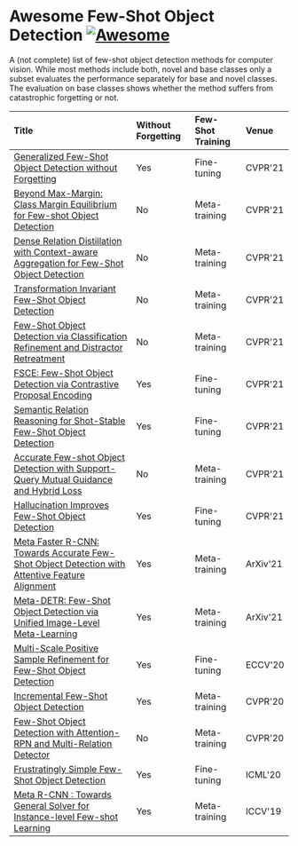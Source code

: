 # Awesome Few-Shot Object Detection [![Awesome](https://awesome.re/badge.svg)](https://awesome.re)

A (not complete) list of few-shot object detection methods for computer vision.
While most methods include both, novel and base classes only a subset evaluates the performance separately for base and novel classes. The evaluation on base classes shows whether the method suffers from catastrophic forgetting or not.

|  Title  |Without Forgetting| Few-Shot Training | Venue |
|:--------|:--------|:--------|:--------|
|[Generalized Few-Shot Object Detection without Forgetting](https://openaccess.thecvf.com/content/CVPR2021/papers/Fan_Generalized_Few-Shot_Object_Detection_Without_Forgetting_CVPR_2021_paper.pdf)|Yes|Fine-tuning|CVPR'21|
|[Beyond Max-Margin: Class Margin Equilibrium for Few-shot Object Detection](https://openaccess.thecvf.com/content/CVPR2021/papers/Li_Beyond_Max-Margin_Class_Margin_Equilibrium_for_Few-Shot_Object_Detection_CVPR_2021_paper.pdf)|No|Meta-training|CVPR'21|
|[Dense Relation Distillation with Context-aware Aggregation for Few-Shot Object Detection](https://openaccess.thecvf.com/content/CVPR2021/papers/Hu_Dense_Relation_Distillation_With_Context-Aware_Aggregation_for_Few-Shot_Object_Detection_CVPR_2021_paper.pdf)|No|Meta-training|CVPR'21|
|[Transformation Invariant Few-Shot Object Detection](https://openaccess.thecvf.com/content/CVPR2021/papers/Li_Transformation_Invariant_Few-Shot_Object_Detection_CVPR_2021_paper.pdf)|No|Meta-training|CVPR'21|
|[Few-Shot Object Detection via Classification Refinement and Distractor Retreatment](https://openaccess.thecvf.com/content/CVPR2021/papers/Li_Few-Shot_Object_Detection_via_Classification_Refinement_and_Distractor_Retreatment_CVPR_2021_paper.pdf)|No|Meta-training|CVPR'21|
|[FSCE: Few-Shot Object Detection via Contrastive Proposal Encoding](https://openaccess.thecvf.com/content/CVPR2021/papers/Sun_FSCE_Few-Shot_Object_Detection_via_Contrastive_Proposal_Encoding_CVPR_2021_paper.pdf)|Yes|Fine-tuning|CVPR'21|
|[Semantic Relation Reasoning for Shot-Stable Few-Shot Object Detection](https://openaccess.thecvf.com/content/CVPR2021/papers/Zhu_Semantic_Relation_Reasoning_for_Shot-Stable_Few-Shot_Object_Detection_CVPR_2021_paper.pdf)|Yes|Fine-tuning|CVPR'21|
|[Accurate Few-shot Object Detection with Support-Query Mutual Guidance and Hybrid Loss](https://openaccess.thecvf.com/content/CVPR2021/papers/Zhang_Accurate_Few-Shot_Object_Detection_With_Support-Query_Mutual_Guidance_and_Hybrid_CVPR_2021_paper.pdf)|No|Meta-training|CVPR'21|
|[Hallucination Improves Few-Shot Object Detection](https://openaccess.thecvf.com/content/CVPR2021/papers/Zhang_Hallucination_Improves_Few-Shot_Object_Detection_CVPR_2021_paper.pdf)|Yes|Fine-tuning|CVPR'21|
|[Meta Faster R-CNN: Towards Accurate Few-Shot Object Detection with Attentive Feature Alignment](https://arxiv.org/pdf/2104.07719.pdf)|Yes|Meta-training|ArXiv'21|
|[Meta-DETR: Few-Shot Object Detection via Unified Image-Level Meta-Learning](https://arxiv.org/pdf/2103.11731v2.pdf)|Yes|Meta-training|ArXiv'21|
|[Multi-Scale Positive Sample Refinement for Few-Shot Object Detection](https://arxiv.org/pdf/2007.09384.pdf)|Yes|Fine-tuning|ECCV'20|
|[Incremental Few-Shot Object Detection](https://openaccess.thecvf.com/content_CVPR_2020/papers/Perez-Rua_Incremental_Few-Shot_Object_Detection_CVPR_2020_paper.pdf)|Yes|Meta-training|CVPR'20|
|[Few-Shot Object Detection with Attention-RPN and Multi-Relation Detector](https://openaccess.thecvf.com/content_CVPR_2020/papers/Fan_Few-Shot_Object_Detection_With_Attention-RPN_and_Multi-Relation_Detector_CVPR_2020_paper.pdf)|No|Meta-training|CVPR'20|
|[Frustratingly Simple Few-Shot Object Detection](http://proceedings.mlr.press/v119/wang20j/wang20j.pdf)|Yes|Fine-tuning|ICML'20|
|[Meta R-CNN : Towards General Solver for Instance-level Few-shot Learning](https://openaccess.thecvf.com/content_ICCV_2019/papers/Yan_Meta_R-CNN_Towards_General_Solver_for_Instance-Level_Low-Shot_Learning_ICCV_2019_paper.pdf)|Yes|Meta-training|ICCV'19|


